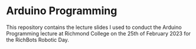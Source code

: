 # Arduino Programming
This repository contains the lecture slides I used to conduct the Arduino Programming lecture at Richmond College on the 25th of February 2023 for the RichBots Robotic Day.
